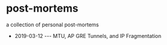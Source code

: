 # post-mortems

a collection of personal post-mortems

- 2019-03-12 --- MTU, AP GRE Tunnels, and IP Fragmentation
